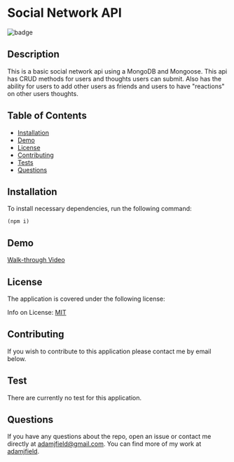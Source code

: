 # Social Network API

![badge](https://img.shields.io/badge/license-MIT-blue)

## Description

This is a basic social network api using a MongoDB and Mongoose. This api has CRUD methods for users and thoughts users can submit. Also has the ability for users to add other users as friends and users to have "reactions" on other users thoughts.

## Table of Contents

- [Installation](#installation)
- [Demo](#demo)
- [License](#license)
- [Contributing](#contributing)
- [Tests](#tests)
- [Questions](#questions)

<a class="installation"></a>

## Installation

To install necessary dependencies, run the following command:

    (npm i)

<a class="demo"></a>

## Demo

[Walk-through Video](https://www.awesomescreenshot.com/video/7093671?key=b277be0dec7479735215433932957096)

<a class="license"></a>

## License

The application is covered under the following license:

Info on License: [MIT](https://choosealicense.com/licenses/mit)

<a class="contributing"></a>

## Contributing

If you wish to contribute to this application please contact me by email below.

<a class="tests"></a>

## Test

There are currently no test for this application.

<a class="questions"></a>

## Questions

If you have any questions about the repo, open an issue or contact me directly at [adamjfield@gmail.com](mailto:adamjfield@gmail.com). You can find more of my work at [adamjfield](https://github.com/undefined).
